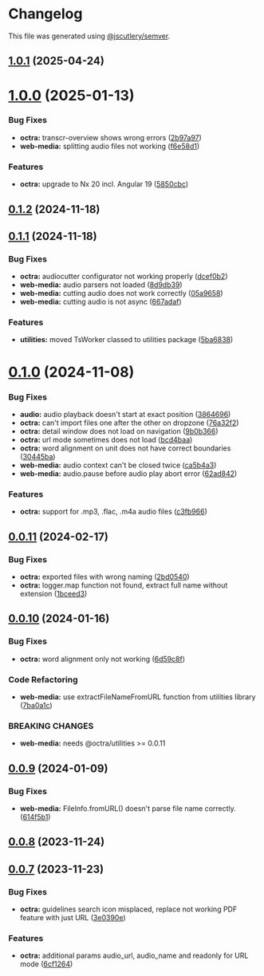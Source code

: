 # Changelog

This file was generated using [@jscutlery/semver](https://github.com/jscutlery/semver).

## [1.0.1](https://github.com/IPS-LMU/octra/compare/web-media-1.0.0...web-media-1.0.1) (2025-04-24)



# [1.0.0](https://github.com/IPS-LMU/octra/compare/web-media-0.1.2...web-media-1.0.0) (2025-01-13)

### Bug Fixes

- **octra:** transcr-overview shows wrong errors ([2b97a97](https://github.com/IPS-LMU/octra/commit/2b97a976e2156b265b1661369e6ccaf6f90d5e3d))
- **web-media:** splitting audio files not working ([f6e58d1](https://github.com/IPS-LMU/octra/commit/f6e58d1d0ab6279f13b86ad9bd67db7a3281099c))

### Features

- **octra:** upgrade to Nx 20 incl. Angular 19 ([5850cbc](https://github.com/IPS-LMU/octra/commit/5850cbcb71a6664ca53e9a038443e913390910c3))

## [0.1.2](https://github.com/IPS-LMU/octra/compare/web-media-0.1.1...web-media-0.1.2) (2024-11-18)

## [0.1.1](https://github.com/IPS-LMU/octra/compare/web-media-0.1.0...web-media-0.1.1) (2024-11-18)

### Bug Fixes

- **octra:** audiocutter configurator not working properly ([dcef0b2](https://github.com/IPS-LMU/octra/commit/dcef0b24719eaff53ad1a0620fc6cb3cb87cdc8e))
- **web-media:** audio parsers not loaded ([8d9db39](https://github.com/IPS-LMU/octra/commit/8d9db39bc8039a76b3719433ed9190cc3be45a34))
- **web-media:** cutting audio does not work correctly ([05a9658](https://github.com/IPS-LMU/octra/commit/05a965874dd7785f311ef7f41f194daec1f0c09b))
- **web-media:** cutting audio is not async ([667adaf](https://github.com/IPS-LMU/octra/commit/667adaf84cf9885e095c736120d122403fc47d70))

### Features

- **utilities:** moved TsWorker classed to utilities package ([5ba6838](https://github.com/IPS-LMU/octra/commit/5ba68383aafa88cf9077f83e09cfdeff541fa66a))

# [0.1.0](https://github.com/IPS-LMU/octra/compare/web-media-0.0.11...web-media-0.1.0) (2024-11-08)

### Bug Fixes

- **audio:** audio playback doesn't start at exact position ([3864696](https://github.com/IPS-LMU/octra/commit/3864696296a70c8fc4bd7c9bee768ff8a781a4c4))
- **octra:** can't import files one after the other on dropzone ([76a32f2](https://github.com/IPS-LMU/octra/commit/76a32f268588a5bc60f119c8b5e3eb56a65332a7))
- **octra:** detail window does not load on navigation ([9b0b366](https://github.com/IPS-LMU/octra/commit/9b0b366d86323668ffae70a7e735ce1703e0a7c1))
- **octra:** url mode sometimes does not load ([bcd4baa](https://github.com/IPS-LMU/octra/commit/bcd4baae17a57ed6ae2271266eb535770a716909))
- **octra:** word alignment on unit does not have correct boundaries ([30445ba](https://github.com/IPS-LMU/octra/commit/30445ba1892b71bf1e259905e5e9a08a57106c6c))
- **web-media:** audio context can't be closed twice ([ca5b4a3](https://github.com/IPS-LMU/octra/commit/ca5b4a3c626001a88637e51b27a0fb82bdd51bfc))
- **web-media:** audio.pause before audio play abort error ([62ad842](https://github.com/IPS-LMU/octra/commit/62ad8426359e5cc43fb4476549d91b971bd472cc))

### Features

- **octra:** support for .mp3, .flac, .m4a audio files ([c3fb966](https://github.com/IPS-LMU/octra/commit/c3fb9667b8f83aba8a8bd6da52382a5b00c01f71))

## [0.0.11](https://github.com/IPS-LMU/octra/compare/web-media-0.0.10...web-media-0.0.11) (2024-02-17)

### Bug Fixes

- **octra:** exported files with wrong naming ([2bd0540](https://github.com/IPS-LMU/octra/commit/2bd05403b3cc8e7c1f6d7e0b647e378f2aa1996d))
- **octra:** logger.map function not found, extract full name without extension ([1bceed3](https://github.com/IPS-LMU/octra/commit/1bceed3e2755e91e78c4c95ad3f8cd098c09fdfd))

## [0.0.10](https://github.com/IPS-LMU/octra/compare/web-media-0.0.9...web-media-0.0.10) (2024-01-16)

### Bug Fixes

- **octra:** word alignment only not working ([6d59c8f](https://github.com/IPS-LMU/octra/commit/6d59c8f0c4b06902fe24741eb61a45a0028ac571))

### Code Refactoring

- **web-media:** use extractFileNameFromURL function from utilities library ([7ba0a1c](https://github.com/IPS-LMU/octra/commit/7ba0a1cd91d6eada9391a3fab6667613821088d9))

### BREAKING CHANGES

- **web-media:** needs @octra/utilities >= 0.0.11

## [0.0.9](https://github.com/IPS-LMU/octra/compare/web-media-0.0.8...web-media-0.0.9) (2024-01-09)

### Bug Fixes

- **web-media:** FileInfo.fromURL() doesn't parse file name correctly. ([614f5b1](https://github.com/IPS-LMU/octra/commit/614f5b11db3e97575809a6998f9f3769420ba509))

## [0.0.8](https://github.com/IPS-LMU/octra/compare/web-media-0.0.7...web-media-0.0.8) (2023-11-24)

## [0.0.7](https://github.com/IPS-LMU/octra/compare/web-media-0.0.6...web-media-0.0.7) (2023-11-23)

### Bug Fixes

- **octra:** guidelines search icon misplaced, replace not working PDF feature with just URL ([3e0390e](https://github.com/IPS-LMU/octra/commit/3e0390e4d8373c72774f862f46c618ac53404f09))

### Features

- **octra:** additional params audio_url, audio_name and readonly for URL mode ([6cf1264](https://github.com/IPS-LMU/octra/commit/6cf12649a7d1c987e522ede4719104876842111e))
